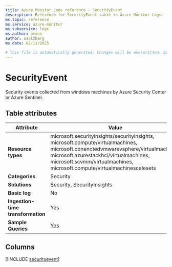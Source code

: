 ```yaml
---
title: Azure Monitor Logs reference - SecurityEvent
description: Reference for SecurityEvent table in Azure Monitor Logs.
ms.topic: reference
ms.service: azure-monitor
ms.subservice: logs
ms.author: orens
author: osalzberg
ms.date: 02/11/2025

# This file is automatically generated. Changes will be overwritten. Do not change this file directly.
---
```


# SecurityEvent

Security events collected from windows machines by Azure Security Center or Azure Sentinel.


## Table attributes

|Attribute|Value|
|---|---|
|**Resource types**|microsoft.securityinsights/securityinsights,<br>microsoft.compute/virtualmachines,<br>microsoft.conenctedvmwarevsphere/virtualmachines,<br>microsoft.azurestackhci/virtualmachines,<br>microsoft.scvmm/virtualmachines,<br>microsoft.compute/virtualmachinescalesets|
|**Categories**|Security|
|**Solutions**| Security, SecurityInsights|
|**Basic log**|No|
|**Ingestion-time transformation**|Yes|
|**Sample Queries**|[Yes](/azure/azure-monitor/reference/queries/securityevent)|



## Columns
  
[!INCLUDE [securityevent](~/reusable-content/ce-skilling/azure/includes/azure-monitor/reference/tables/securityevent-include.md)]
